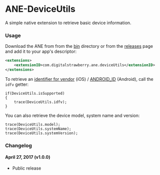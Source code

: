 # ANE-DeviceUtils

A simple native extension to retrieve basic device information.

### Usage

Download the ANE from from the [bin](bin/) directory or from the [releases](releases/) page and add it to your app's descriptor:

```xml
<extensions>
    <extensionID>com.digitalstrawberry.ane.deviceUtils</extensionID>
</extensions>
```

To retrieve an [identifier for vendor](https://developer.apple.com/reference/uikit/uidevice/1620059-identifierforvendor) (iOS) / [ANDROID_ID](https://developer.android.com/reference/android/provider/Settings.Secure.html#ANDROID_ID) (Android), call the `idfv` getter:

```as3
if(DeviceUtils.isSupported)
{
    trace(DeviceUtils.idfv);
}
```

You can also retrieve the device model, system name and version:

```as3
trace(DeviceUtils.model);
trace(DeviceUtils.systemName);
trace(DeviceUtils.systemVersion);
```

### Changelog

#### April 27, 2017 (v1.0.0)

* Public release
